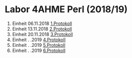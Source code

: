 # Labor 4AHME Perl (2018/19)

1) Einheit 06.11.2018 [1.Protokoll](https://github.com/pernim15/protokoll_G2_pernim15_06.11.2018)
2) Einheit 13.11.2018 [2.Protokoll](https://github.com/pernim15/protokoll_G2_pernim15_13.11.2018)
3) Einheit 20.11.2018 [3.Protokoll](https://github.com/HTLMechatronics/m15-la1-sx/blob/pernim15/protokoll_G2_20.11.2018.md)  
4) Einheit   .  .2019 [4.Protokoll]()  
5) Einheit   .  .2019 [5.Protokoll]()  
6) Einheit   .  .2019 [6.Protokoll]()  
